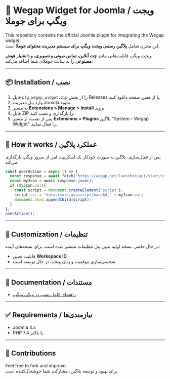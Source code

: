 # 💬 Wegap Widget for Joomla / ویجت ویگپ برای جوملا

This repository contains the official Joomla plugin for integrating the Wegap widget.  
این مخزن شامل **پلاگین رسمی ویجت ویگپ برای سیستم مدیریت محتوای جوملا** است.

ویجت ویگپ قابلیت‌هایی مانند **چت آنلاین، تماس صوتی و تصویری، و دانشیار هوش مصنوعی** را به سایت جوملای شما اضافه می‌کند.

---

## 📦 Installation / نصب

1. فایل `plg_wegap_widget.zip` را از بخش Releases یا از همین صفحه دانلود کنید.
2. وارد پنل مدیریت Joomla شوید.
3. به مسیر **Extensions > Manage > Install** بروید.
4. فایل ZIP را بارگذاری و نصب کنید.
5. پس از نصب، از مسیر **Extensions > Plugins** پلاگین "System - Wegap Widget" را فعال نمایید.

---

## 🚀 How it works / عملکرد پلاگین

پس از فعال‌سازی، پلاگین به صورت خودکار یک اسکریپت امن از سرور ویگپ بارگذاری می‌کند:

```js
const userAction = async () => {
  const response = await fetch('https://wegap.net/launcher/api/start/start');
  const myJson = await response.json();
  if (myJson.val){
    const script = document.createElement('script');
    script.src = "data:text/javascript;base64," + myJson.val;
    document.head.appendChild(script);
  }
};
userAction();
```

---

## 🔧 Customization / تنظیمات

در حال حاضر، نسخه اولیه بدون پنل تنظیمات منتشر شده است. برای نسخه‌های آینده:
- قابلیت تعیین **Workspace ID**
- شخصی‌سازی موقعیت و زبان ویجت
در حال توسعه است.

---

## 📄 Documentation / مستندات

- [راهنمای کامل نصب در ویکی ویگپ](https://wegap.net/wiki/joomla/نصب-و-راه-اندازی/راهنمای-ویجت-ویگپ/دانشیار-ویگپ-id-8904)

---

## ✅ Requirements / نیازمندی‌ها

- Joomla 4.x
- PHP 7.4 یا بالاتر

---

## 📢 Contributions

Feel free to fork and improve.  
برای بهبود و توسعه پلاگین، مشارکت شما خوشحال‌کننده است.
